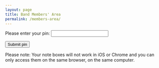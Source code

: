 ```yaml
---
layout: page
title: Band Members' Area
permalink: /members-area/
---
```

Please enter your pin:
<input type="password" id="myPin">

<button onclick="checkPin()">Submit pin</button>

<p>Please note: Your note boxes will not work in iOS or Chrome and you can only access them on the same browser, on the same computer.</p>
<script>
function checkPin() {
  var pin = document.getElementById("myPin").value;
  if (pin == 1678) {
    window.open("https://livethebeatband.github.io/members-area/daniel", "_self");
  } else if (pin == 3682) {
    window.open("https://livethebeatband.github.io/members-area/william", "_self");
  } else if (pin == 4830) {
    window.open("https://livethebeatband.github.io/members-area/astrid", "_self");
  } else if (pin == 8902) {
    window.open("https://livethebeatband.github.io/members-area/helen", "_self");
  } else if (pin == 5267) {
    window.open("https://livethebeatband.github.io/members-area/rohan", "_self");
  } else if (pin == 2567) {
    window.open("https://livethebeatband.github.io/members-area/joseph", "_self");
  } else if (pin == 4382) {
    window.open("https://livethebeatband.github.io/members-area/michael", "_self");
  } else if (pin == 6423) {
    window.open("https://livethebeatband.github.io/members-area/ollie", "_self");
  } else if (pin == 6518) {
    window.open("https://livethebeatband.github.io/members-area/admin", "_self");
  } else {
    alert("That is not a valid pin. Access denied! Try again!");
  }
}
</script>
